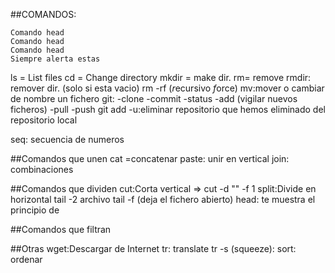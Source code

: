 ##COMANDOS:

```
Comando head
Comando head
Comando head
Siempre alerta estas
```

ls = List files
cd = Change directory
mkdir = make dir. 
rm= remove
rmdir: remover dir. (solo si esta vacio)
rm -rf (*r*ecursivo *f*orce)
mv:mover o cambiar de nombre un fichero
git: 
-clone 
-commit 
-status 
-add (vigilar nuevos ficheros)
-pull
-push
git add -u:eliminar repositorio  que hemos eliminado del repositorio local

seq: secuencia de numeros

##Comandos que unen 
cat =concatenar
paste: unir en vertical
join: combinaciones

##Comandos que dividen 
cut:Corta vertical => cut -d "" -f 1
split:Divide en horizontal
tail -2 archivo 
tail -f (deja el fichero abierto)
head: te muestra el principio de 


##Comandos que filtran

##Otras
wget:Descargar de Internet
tr: translate
tr -s (squeeze):
sort: ordenar